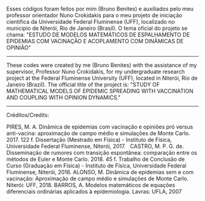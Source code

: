 Esses códigos foram feitos por mim (Bruno Benites) e auxiliados pelo meu professor orientador Nuno Crokidakis para o meu projeto de iniciação científica da Universidade Federal Fluminense (UFF), localizado no municipio de Niterói, Rio de Janeiro (Brasil). O tema oficial do projeto se chama: "ESTUDO DE MODELOS MATEMÁTICOS DE ESPALHAMENTO DE EPIDEMIAS COM VACINAÇÃO E ACOPLAMENTO COM DINÂMICAS DE OPINIÃO" 

----------------------------------------------------------------------------------------------------------------------------
These codes were created by me (Bruno Benites) with the assistance of my supervisor, Professor Nuno Crokidakis, for my undergraduate research project at the Federal Fluminense University (UFF), located in Niterói, Rio de Janeiro (Brazil). The official title of the project is: "STUDY OF MATHEMATICAL MODELS OF EPIDEMIC SPREADING WITH VACCINATION AND COUPLING WITH OPINION DYNAMICS."

----------------------------------------------------------------------------------------------------------------------------

Créditos/Credits:

PIRES, M. A. Dinâmica de epidemias com vacinação e opiniões pró versus anti-vacina: aproximação de campo médio e simulações de Monte Carlo. 2017. 122 f. Dissertação (Mestrado em Física) - Instituto de Física, Universidade Federal Fluminense, Niterói, 2017.   
CASTRO, M. P. G. de. Disseminação de rumores com transição espontânea: comparação entre os métodos de Euler e Monte Carlo. 2018. 45 f. Trabalho de Conclusão de Curso (Graduação em Física) - Instituto de Física, Universidade Federal Fluminense, Niterói, 2018.
ALONSO, M. Dinâmica de epidemias sem e com vacinação: Aproximação de campo médio e simulações de Monte Carlo. Niterói: UFF, 2018.
BARROS, A. Modelos matemáticos de equações diferenciais ordinárias aplicados à epidemiologia. Lavras: UFLA, 2007
